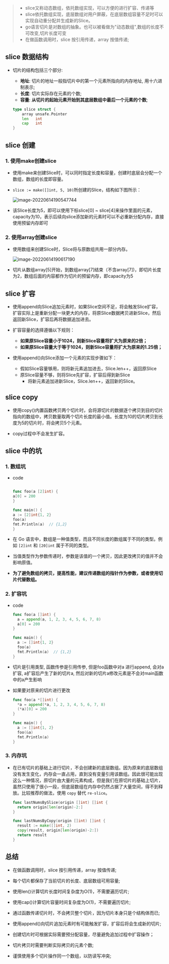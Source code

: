 > - slice又称动态数组，依托数组实现，可以方便的进行扩容、传递等
> - slice依托数组实现，底层数组对用户屏蔽，在底层数组容量不足时可以实现自动重分配并生成新的Slice。
> - go语言切片是对数组的抽象。也可以被看做为"动态数组",数组的长度不可改变,切片长度可变
> - 在做函数调用时，slice 按引用传递，array 按值传递;

## slice 数据结构

- 切片的结构包括三个部分:

  - **地址**: 切片的地址一般指切片中的第一个元素所指向的内存地址, 用十六进制表示;
  - **长度**: 切片实际存在元素的个数;
  - **容量**: **从切片的起始元素开始到其底层数组中最后一个元素的个数**;

  ```go
  type slice struct {
      array unsafe.Pointer
      len   int
      cap   int
  }
  ```

  

## slice 创建

### 1. 使用make创建slice

- 使用make来创建Slice时，可以同时指定长度和容量，创建时底层会分配一个数组，数组的长度即容量。

- `slice := make([]int, 5, 10)`所创建的Slice，结构如下图所示：

  ![image-20220614190547744](https://raw.githubusercontent.com/hellolib/pictures/main/Typora/pic-00-gitee/image-20220614190547744.png)

- 该Slice长度为5，即可以使用下标slice[0] ~ slice[4]来操作里面的元素，capacity为10，表示后续向slice添加新的元素时可以不必重新分配内存，直接使用预留内存即可

### 2. 使用array创建slice

- 使用数组来创建Slice时，Slice将与原数组共用一部分内存。

  ![image-20220614190617190](https://raw.githubusercontent.com/hellolib/pictures/main/Typora/pic-00-gitee/image-20220614190617190.png)

- 切片从数组array[5]开始，到数组array[7]结束（不含array[7])，即切片长度为2，数组后面的内容都作为切片的预留内存，即capacity为5

## slice 扩容

- 使用append向Slice追加元素时，如果Slice空间不足，将会触发Slice扩容，扩容实际上是重新分配一块更大的内存，将原Slice数据拷贝进新Slice，然后返回新Slice，扩容后再将数据追加进去。
- 扩容容量的选择遵循以下规则：
  - **如果原Slice容量小于1024，则新Slice容量将扩大为原来的2倍；**
  - **如果原Slice容量大于等于1024，则新Slice容量将扩大为原来的1.25倍；**

- 使用append()向Slice添加一个元素的实现步骤如下：
  - 假如Slice容量够用，则将新元素追加进去，Slice.len++，返回原Slice
  - 原Slice容量不够，则将Slice先扩容，扩容后得到新Slice
    - 将新元素追加进新Slice，Slice.len++，返回新的Slice。

## slice copy

- 使用copy()内置函数拷贝两个切片时，会将源切片的数据逐个拷贝到目的切片指向的数组中，拷贝数量取两个切片长度的最小值。长度为10的切片拷贝到长度为5的切片时，将会拷贝5个元素。

- copy过程中不会发生扩容。

## slice 中的坑

### 1. 数组坑

- code
	```go
  
  func foo(a [2]int) {
  	a[0] = 200
  }
  
  func main() {
  	a := [2]int{1, 2}
  	foo(a)
    fmt.Println(a)  // {1,2}
  }
  ```

- 在 Go 语言中，数组是一种值类型，而且不同长度的数组属于不同的类型。例如 `[2]int` 和 `[20]int` 属于不同的类型。

- 当值类型作为参数传递时，参数是该值的一个拷贝，因此更改拷贝的值并不会影响原值。

- **为了避免数组的拷贝，提高性能，建议传递数组的指针作为参数，或者使用切片代替数组。**

### 2. 扩容坑

- code

  ```go
  func foo(a []int) {
  	a = append(a, 1, 2, 3, 4, 5, 6, 7, 8)
  	a[0] = 200
  }
  
  func main() {
  	a := []int{1, 2}
  	foo(a)
    fmt.Println(a)  // {1,2}
  }
  ```

- 切片是引用类型, 函数传参是引用传参, 但是foo函数中对a 进行append, 会对a扩容, a扩容后产生了新的切片a, 然后对新的切片a修改元素是不会对main函数中的a产生影响

- 如果要对原来的切片进行更改

  ```go
  func foo(a *[]int) {
  	*a = append(*a, 1, 2, 3, 4, 5, 6, 7, 8)
  	(*a)[0] = 200
  }
  
  func main() {
  	a := []int{1, 2}
  	foo(&a)
  	fmt.Println(a)
  }
  ```

### 3. 内存坑

- 在已有切片的基础上进行切片，不会创建新的底层数组。因为原来的底层数组没有发生变化，内存会一直占用，直到没有变量引用该数组。因此很可能出现这么一种情况，原切片由大量的元素构成，但是我们在原切片的基础上切片，虽然只使用了很小一段，但底层数组在内存中仍然占据了大量空间，得不到释放。比较推荐的做法，使用 `copy` 替代 `re-slice`。

  ```go
  func lastNumsBySlice(origin []int) []int {
  	return origin[len(origin)-2:]
  }
  
  func lastNumsByCopy(origin []int) []int {
  	result := make([]int, 2)
  	copy(result, origin[len(origin)-2:])
  	return result
  }
  ```

  

## 总结

- 在做函数调用时，slice 按引用传递，array 按值传递;

- 每个切片都保存了当前切片的长度、底层数组可用容量;
- 使用len()计算切片长度时间复杂度为O(1)，不需要遍历切片;
- 使用cap()计算切片容量时间复杂度为O(1)，不需要遍历切片;
- 通过函数传递切片时，不会拷贝整个切片，因为切片本身只是个结构体而已;
- 使用append()向切片追加元素时有可能触发扩容，扩容后将会生成新的切片;

- 创建切片时可根据实际需要预分配容量，尽量避免追加过程中扩容操作；
- 切片拷贝时需要判断实际拷贝的元素个数;
- 谨慎使用多个切片操作同一个数组，以防读写冲突;